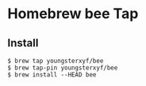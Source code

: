 # Homebrew bee Tap

## Install

```
$ brew tap youngsterxyf/bee
$ brew tap-pin youngsterxyf/bee
$ brew install --HEAD bee
```
